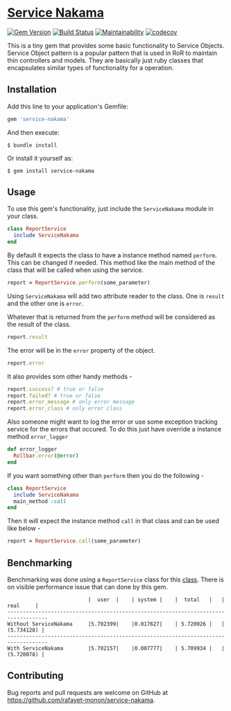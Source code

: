 # [Service Nakama](https://rafayet-monon.github.io/service-nakama/)
[![Gem Version](https://badge.fury.io/rb/service-nakama.svg)](https://badge.fury.io/rb/service-nakama)
[![Build Status](https://travis-ci.org/rafayet-monon/service-nakama.svg?branch=master)](https://travis-ci.org/rafayet-monon/service-nakama)
[![Maintainability](https://api.codeclimate.com/v1/badges/5cc27bf49dbb442d24f6/maintainability)](https://codeclimate.com/github/rafayet-monon/service-nakama/maintainability)
[![codecov](https://codecov.io/gh/rafayet-monon/service-nakama/branch/master/graph/badge.svg)](https://codecov.io/gh/rafayet-monon/service-nakama)

This is a tiny gem that provides some basic functionality to Service Objects. Service Object pattern is a popular
 pattern that is used in RoR to maintain thin controllers and models. They are basically just ruby classes that
  encapsulates similar types of functionality for a operation.
## Installation

Add this line to your application's Gemfile:

```ruby
gem 'service-nakama'
```

And then execute:

    $ bundle install

Or install it yourself as:

    $ gem install service-nakama

## Usage

To use this gem's functionality, just include the `ServiceNakama` module in your class.

```ruby
class ReportService
  include ServiceNakama
end
```
By default it expects the class to have a instance method named `perform`. This can be changed if needed. This method
 like the main method of the class that will be called when using the service.
 ```ruby
 report = ReportService.perform(some_parameter)
 ```
Using `ServiceNakama` will add two attribute reader to the class. One is `result` and the other one is `error`.

Whatever that is returned from the `perform` method will be considered as the result of the class.
 ```ruby
 report.result
 ```
The error will be in the `error` property of the object.
 ```ruby
 report.error
 ```
It also provides som other handy methods -
 ```ruby
 report.success? # true or false
 report.failed? # true or false
 report.error_message # only error message
 report.error_class # only error class
 ```
Also someone might want to log the error or use some exception tracking service for the errors that occured. To do
 this just have override a instance method `error_logger`
 ```ruby
def error_logger
   Rollbar.error(@error)
end
 ```
If you want something other than `perform` then you do the following -
```ruby
class ReportService
  include ServiceNakama
  main_method :call
end
```
Then it will expect the instance method `call` in that class and can be used like below -
 ```ruby
 report = ReportService.call(some_parameter)
 ```


## Benchmarking
Benchmarking was done using a `ReportService` class for this
[class](https://github.com/rafayet-monon/google-search-extractor/blob/master/app/services/report_service.rb). There
 is on visible performance issue that can done by this gem.
```
                          |  user  |    | system |    |  total   |   |   real     |
-----------------------------------------------------------------------------------
Without ServiceNakama     |5.702399|    |0.017627|    | 5.720026 |   | (5.734128) |
-----------------------------------------------------------------------------------
With ServiceNakama        |5.702157|    |0.007777|    | 5.709934 |   | (5.720078) |
 ```
## Contributing

Bug reports and pull requests are welcome on GitHub at https://github.com/rafayet-monon/service-nakama.

